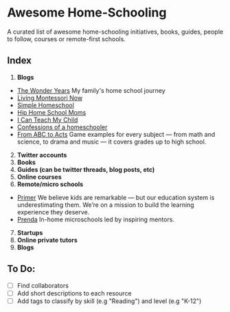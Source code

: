 # Awesome Home-Schooling
A curated list of awesome home-schooling initiatives, books, guides, people to follow, courses or remote-first schools.

## Index

1. **Blogs**
- [The Wonder Years](https://wonderyearsschool.com/) My family's home school journey
- [Living Montessori Now](https://livingmontessorinow.com/)
- [Simple Homeschool](https://simplehomeschool.net/) 
- [Hip Home School Moms](https://hiphomeschoolmoms.com/)
- [I Can Teach My Child](www.icanteachmychild.com)
- [Confessions of a homeschooler](www.confessionsofahomeschooler.com)
- [From ABC to Acts](www.https://fromabcstoacts.com/) Game examples for every subject — from math and science, to drama and music — it covers grades up to high school.
2. **Twitter accounts**
3. **Books**
4. **Guides (can be twitter threads, blog posts, etc)**
5. **Online courses**
6. **Remote/micro schools**
- [Primer](www.withprimer.com) We believe kids are remarkable — but our education system is underestimating them. We’re on a mission to build the learning experience they deserve.
- [Prenda](www.prendaschool.com) In-home microschools led by inspiring mentors.
7. **Startups**
8. **Online private tutors**
9. **Blogs**

## To Do:
- [ ] Find collaborators
- [ ] Add short descriptions to each resource
- [ ] Add tags to classify by skill (e.g "Reading") and level (e.g "K-12")
